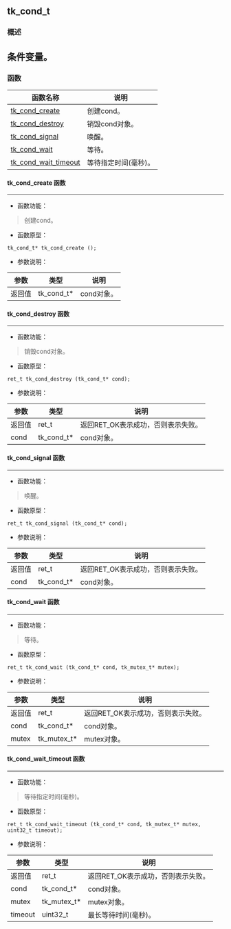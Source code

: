 ## tk\_cond\_t
### 概述
条件变量。
----------------------------------
### 函数
<p id="tk_cond_t_methods">

| 函数名称 | 说明 | 
| -------- | ------------ | 
| <a href="#tk_cond_t_tk_cond_create">tk\_cond\_create</a> | 创建cond。 |
| <a href="#tk_cond_t_tk_cond_destroy">tk\_cond\_destroy</a> | 销毁cond对象。 |
| <a href="#tk_cond_t_tk_cond_signal">tk\_cond\_signal</a> | 唤醒。 |
| <a href="#tk_cond_t_tk_cond_wait">tk\_cond\_wait</a> | 等待。 |
| <a href="#tk_cond_t_tk_cond_wait_timeout">tk\_cond\_wait\_timeout</a> | 等待指定时间(毫秒)。 |
#### tk\_cond\_create 函数
-----------------------

* 函数功能：

> <p id="tk_cond_t_tk_cond_create">创建cond。

* 函数原型：

```
tk_cond_t* tk_cond_create ();
```

* 参数说明：

| 参数 | 类型 | 说明 |
| -------- | ----- | --------- |
| 返回值 | tk\_cond\_t* | cond对象。 |
#### tk\_cond\_destroy 函数
-----------------------

* 函数功能：

> <p id="tk_cond_t_tk_cond_destroy">销毁cond对象。

* 函数原型：

```
ret_t tk_cond_destroy (tk_cond_t* cond);
```

* 参数说明：

| 参数 | 类型 | 说明 |
| -------- | ----- | --------- |
| 返回值 | ret\_t | 返回RET\_OK表示成功，否则表示失败。 |
| cond | tk\_cond\_t* | cond对象。 |
#### tk\_cond\_signal 函数
-----------------------

* 函数功能：

> <p id="tk_cond_t_tk_cond_signal">唤醒。

* 函数原型：

```
ret_t tk_cond_signal (tk_cond_t* cond);
```

* 参数说明：

| 参数 | 类型 | 说明 |
| -------- | ----- | --------- |
| 返回值 | ret\_t | 返回RET\_OK表示成功，否则表示失败。 |
| cond | tk\_cond\_t* | cond对象。 |
#### tk\_cond\_wait 函数
-----------------------

* 函数功能：

> <p id="tk_cond_t_tk_cond_wait">等待。

* 函数原型：

```
ret_t tk_cond_wait (tk_cond_t* cond, tk_mutex_t* mutex);
```

* 参数说明：

| 参数 | 类型 | 说明 |
| -------- | ----- | --------- |
| 返回值 | ret\_t | 返回RET\_OK表示成功，否则表示失败。 |
| cond | tk\_cond\_t* | cond对象。 |
| mutex | tk\_mutex\_t* | mutex对象。 |
#### tk\_cond\_wait\_timeout 函数
-----------------------

* 函数功能：

> <p id="tk_cond_t_tk_cond_wait_timeout">等待指定时间(毫秒)。

* 函数原型：

```
ret_t tk_cond_wait_timeout (tk_cond_t* cond, tk_mutex_t* mutex, uint32_t timeout);
```

* 参数说明：

| 参数 | 类型 | 说明 |
| -------- | ----- | --------- |
| 返回值 | ret\_t | 返回RET\_OK表示成功，否则表示失败。 |
| cond | tk\_cond\_t* | cond对象。 |
| mutex | tk\_mutex\_t* | mutex对象。 |
| timeout | uint32\_t | 最长等待时间(毫秒)。 |

